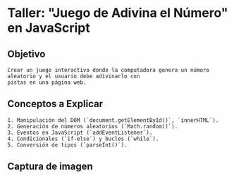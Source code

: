 # Taller: "Juego de Adivina el Número" en JavaScript
## Objetivo
    Crear un juego interactivo donde la computadora genera un número aleatorio y el usuario debe adivinarlo con
    pistas en una página web.

## Conceptos a Explicar
    1. Manipulación del DOM (`document.getElementById()`, `innerHTML`).
    2. Generación de números aleatorios (`Math.random()`).
    3. Eventos en JavaScript (`addEventListener`).
    4. Condicionales (`if-else`) y bucles (`while`).
    5. Conversión de tipos (`parseInt()`).

## Captura de imagen